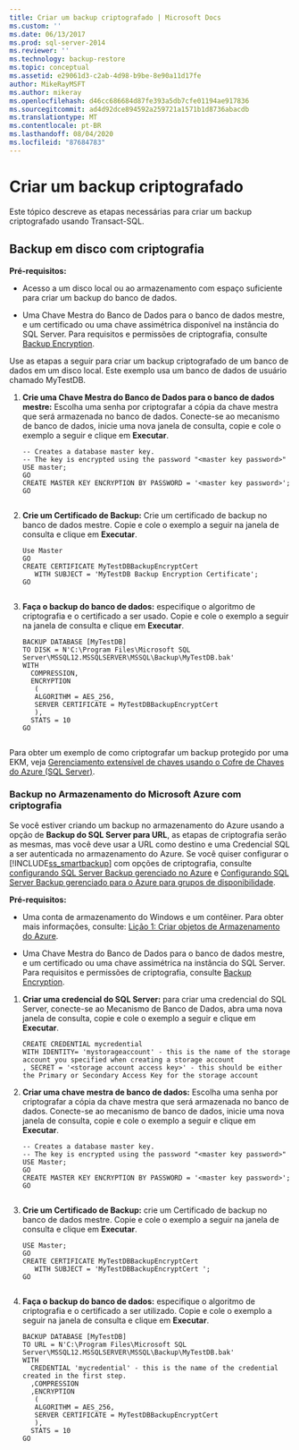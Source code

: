 ```yaml
---
title: Criar um backup criptografado | Microsoft Docs
ms.custom: ''
ms.date: 06/13/2017
ms.prod: sql-server-2014
ms.reviewer: ''
ms.technology: backup-restore
ms.topic: conceptual
ms.assetid: e29061d3-c2ab-4d98-b9be-8e90a11d17fe
author: MikeRayMSFT
ms.author: mikeray
ms.openlocfilehash: d46cc686684d87fe393a5db7cfe01194ae917836
ms.sourcegitcommit: ad4d92dce894592a259721a1571b1d8736abacdb
ms.translationtype: MT
ms.contentlocale: pt-BR
ms.lasthandoff: 08/04/2020
ms.locfileid: "87684783"
---
```

# <a name="create-an-encrypted-backup"></a>Criar um backup criptografado
  Este tópico descreve as etapas necessárias para criar um backup criptografado usando Transact-SQL.  
  
## <a name="backup-to-disk-with-encryption"></a>Backup em disco com criptografia  
 **Pré-requisitos:**  
  
-   Acesso a um disco local ou ao armazenamento com espaço suficiente para criar um backup do banco de dados.  
  
-   Uma Chave Mestra do Banco de Dados para o banco de dados mestre, e um certificado ou uma chave assimétrica disponível na instância do SQL Server. Para requisitos e permissões de criptografia, consulte [Backup Encryption](backup-encryption.md).  
  
 Use as etapas a seguir para criar um backup criptografado de um banco de dados em um disco local. Este exemplo usa um banco de dados de usuário chamado MyTestDB.  
  
1.  **Crie uma Chave Mestra do Banco de Dados para o banco de dados mestre:** Escolha uma senha por criptografar a cópia da chave mestra que será armazenada no banco de dados. Conecte-se ao mecanismo de banco de dados, inicie uma nova janela de consulta, copie e cole o exemplo a seguir e clique em **Executar**.  
  
    ```  
    -- Creates a database master key.   
    -- The key is encrypted using the password "<master key password>"  
    USE master;  
    GO  
    CREATE MASTER KEY ENCRYPTION BY PASSWORD = '<master key password>';  
    GO  
  
    ```  
  
2.  **Crie um Certificado de Backup:** Crie um certificado de backup no banco de dados mestre. Copie e cole o exemplo a seguir na janela de consulta e clique em **Executar**.  
  
    ```  
    Use Master  
    GO  
    CREATE CERTIFICATE MyTestDBBackupEncryptCert  
       WITH SUBJECT = 'MyTestDB Backup Encryption Certificate';  
    GO  
  
    ```  
  
3.  **Faça o backup do banco de dados:** especifique o algoritmo de criptografia e o certificado a ser usado. Copie e cole o exemplo a seguir na janela de consulta e clique em **Executar**.  
  
    ```  
    BACKUP DATABASE [MyTestDB]  
    TO DISK = N'C:\Program Files\Microsoft SQL Server\MSSQL12.MSSQLSERVER\MSSQL\Backup\MyTestDB.bak'  
    WITH  
      COMPRESSION,  
      ENCRYPTION   
       (  
       ALGORITHM = AES_256,  
       SERVER CERTIFICATE = MyTestDBBackupEncryptCert  
       ),  
      STATS = 10  
    GO  
  
    ```  
  
 Para obter um exemplo de como criptografar um backup protegido por uma EKM, veja [Gerenciamento extensível de chaves usando o Cofre de Chaves do Azure &#40;SQL Server&#41;](../security/encryption/extensible-key-management-using-azure-key-vault-sql-server.md).  
  
### <a name="backup-to-azure-storage-with-encryption"></a>Backup no Armazenamento do Microsoft Azure com criptografia  
 Se você estiver criando um backup no armazenamento do Azure usando a opção de **Backup do SQL Server para URL**, as etapas de criptografia serão as mesmas, mas você deve usar a URL como destino e uma Credencial SQL a ser autenticada no armazenamento do Azure. Se você quiser configurar o [!INCLUDE[ss_smartbackup](../../includes/ss-smartbackup-md.md)] com opções de criptografia, consulte [configurando SQL Server Backup gerenciado no Azure](enable-sql-server-managed-backup-to-microsoft-azure.md) e [Configurando SQL Server Backup gerenciado para o Azure para grupos de disponibilidade](../../database-engine/setting-up-sql-server-managed-backup-to-windows-azure-for-availability-groups.md).  
  
 **Pré-requisitos:**  
  
-   Uma conta de armazenamento do Windows e um contêiner. Para obter mais informações, consulte: [Lição 1: Criar objetos de Armazenamento do Azure](../../tutorials/lesson-1-create-windows-azure-storage-objects.md).  
  
-   Uma Chave Mestra do Banco de Dados para o banco de dados mestre, e um certificado ou uma chave assimétrica na instância do SQL Server. Para requisitos e permissões de criptografia, consulte [Backup Encryption](backup-encryption.md).  
  
1.  **Criar uma credencial do SQL Server:** para criar uma credencial do SQL Server, conecte-se ao Mecanismo de Banco de Dados, abra uma nova janela de consulta, copie e cole o exemplo a seguir e clique em **Executar**.  
  
    ```  
    CREATE CREDENTIAL mycredential   
    WITH IDENTITY= 'mystorageaccount' - this is the name of the storage account you specified when creating a storage account    
    , SECRET = '<storage account access key>' - this should be either the Primary or Secondary Access Key for the storage account  
    ```  
  
2.  **Criar uma chave mestra de banco de dados:** Escolha uma senha por criptografar a cópia da chave mestra que será armazenada no banco de dados. Conecte-se ao mecanismo de banco de dados, inicie uma nova janela de consulta, copie e cole o exemplo a seguir e clique em **Executar**.  
  
    ```  
    -- Creates a database master key.  
    -- The key is encrypted using the password "<master key password>"  
    USE Master;  
    GO  
    CREATE MASTER KEY ENCRYPTION BY PASSWORD = '<master key password>';  
    GO  
  
    ```  
  
3.  **Crie um Certificado de Backup:** crie um Certificado de backup no banco de dados mestre. Copie e cole o exemplo a seguir na janela de consulta e clique em **Executar**.  
  
    ```  
    USE Master;  
    GO  
    CREATE CERTIFICATE MyTestDBBackupEncryptCert  
       WITH SUBJECT = 'MyTestDBBackupEncryptCert ';  
    GO  
  
    ```  
  
4.  **Faça o backup do banco de dados:** especifique o algoritmo de criptografia e o certificado a ser utilizado. Copie e cole o exemplo a seguir na janela de consulta e clique em **Executar**.  
  
    ```  
    BACKUP DATABASE [MyTestDB]  
    TO URL = N'C:\Program Files\Microsoft SQL Server\MSSQL12.MSSQLSERVER\MSSQL\Backup\MyTestDB.bak'  
    WITH  
      CREDENTIAL 'mycredential' - this is the name of the credential created in the first step.  
      ,COMPRESSION  
      ,ENCRYPTION   
       (  
       ALGORITHM = AES_256,  
       SERVER CERTIFICATE = MyTestDBBackupEncryptCert  
       ),  
      STATS = 10  
    GO  
  
    ```  
  
  
